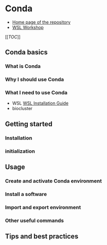 # Conda

- [Home page of the repository](../README.md)
- [WSL Workshop](/WSL_Workshop)

[[_TOC_]]

## Conda basics

### What is Conda

### Why I should use Conda

### What I need to use Conda

- WSL [WSL Installation Guide](/WSL_Workshop/WSL_installation.md)
- biocluster

## Getting started

### Installation

### initialization

## Usage

### Create and activate Conda environment

### Install a software

### Import and export environment

### Other useful commands

## Tips and best practices
